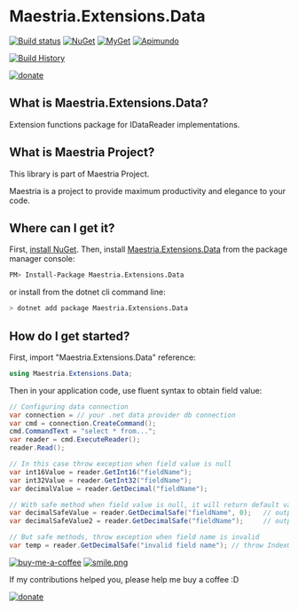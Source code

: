 # Maestria.Extensions.Data

[![Build status](https://ci.appveyor.com/api/projects/status/rwh6n141nm97vm0t/branch/master?svg=true)](https://ci.appveyor.com/project/fabionaspolini/maestria-extensions-data/branch/master)
[![NuGet](https://buildstats.info/nuget/Maestria.Extensions.Data)](https://www.nuget.org/packages/Maestria.Extensions.Data)
[![MyGet](https://img.shields.io/myget/maestrianet/v/Maestria.Extensions.Data?label=MyGet)](https://www.myget.org/feed/maestrianet/package/nuget/Maestria.Extensions.Data)
[![Apimundo](https://img.shields.io/badge/Maestria.Extensions.Data%20API-Apimundo-728199.svg)](https://apimundo.com/organizations/nuget-org/nuget-feeds/public/packages/Maestria.Extensions.Data/versions/latest?tab=types)


[![Build History](https://buildstats.info/appveyor/chart/fabionaspolini/maestria-extensions-data?branch=master)](https://ci.appveyor.com/project/fabionaspolini/maestria-extensions-data/history?branch=master)

[![donate](https://raw.githubusercontent.com/MaestriaNet/Extensions.Data/master/resources/btn_donate.gif)](https://www.paypal.com/donate?hosted_button_id=8RSES6GAYH9BL)

## What is Maestria.Extensions.Data?

Extension functions package for IDataReader implementations.

## What is Maestria Project?

This library is part of Maestria Project.

Maestria is a project to provide maximum productivity and elegance to your code.

## Where can I get it?

First, [install NuGet](http://docs.nuget.org/docs/start-here/installing-nuget). Then, install [Maestria.Extensions.Data](https://www.nuget.org/packages/Maestria.Extensions.Data/) from the package manager console:

```bash
PM> Install-Package Maestria.Extensions.Data
```

or install from the dotnet cli command line:

```bash
> dotnet add package Maestria.Extensions.Data
```

## How do I get started?

First, import "Maestria.Extensions.Data" reference:

```csharp
using Maestria.Extensions.Data;
```

Then in your application code, use fluent syntax to obtain field value:

```csharp
// Configuring data connection
var connection = // your .net data provider db connection
var cmd = connection.CreateCommand();
cmd.CommandText = "select * from...";
var reader = cmd.ExecuteReader();
reader.Read();

// In this case throw exception when field value is null
var int16Value = reader.GetInt16("fieldName");
var int32Value = reader.GetInt32("fieldName");
var decimalValue = reader.GetDecimal("fieldName");

// With safe method when field value is null, it will return default value of the second argument or INullable<?> for data type 
var decimalSafeValue = reader.GetDecimalSafe("fieldName", 0);   // output is 0 when invalid field value 
var decimalSafeValue2 = reader.GetDecimalSafe("fieldName");     // output is nyll when invalid field value

// But safe methods, throw exception when field name is invalid
var temp = reader.GetDecimalSafe("invalid field name"); // throw IndexOutOfRangeException
```

[![buy-me-a-coffee](https://raw.githubusercontent.com/MaestriaNet/Extensions.Data/master/resources/buy-me-a-coffee.png)](https://www.paypal.com/donate?hosted_button_id=8RSES6GAYH9BL)
[![smile.png](https://raw.githubusercontent.com/MaestriaNet/Extensions.Data/master/resources/smile.png)](https://www.paypal.com/donate?hosted_button_id=8RSES6GAYH9BL)

If my contributions helped you, please help me buy a coffee :D

[![donate](https://raw.githubusercontent.com/MaestriaNet/Extensions.Data/master/resources/btn_donate.gif)](https://www.paypal.com/donate?hosted_button_id=8RSES6GAYH9BL)

